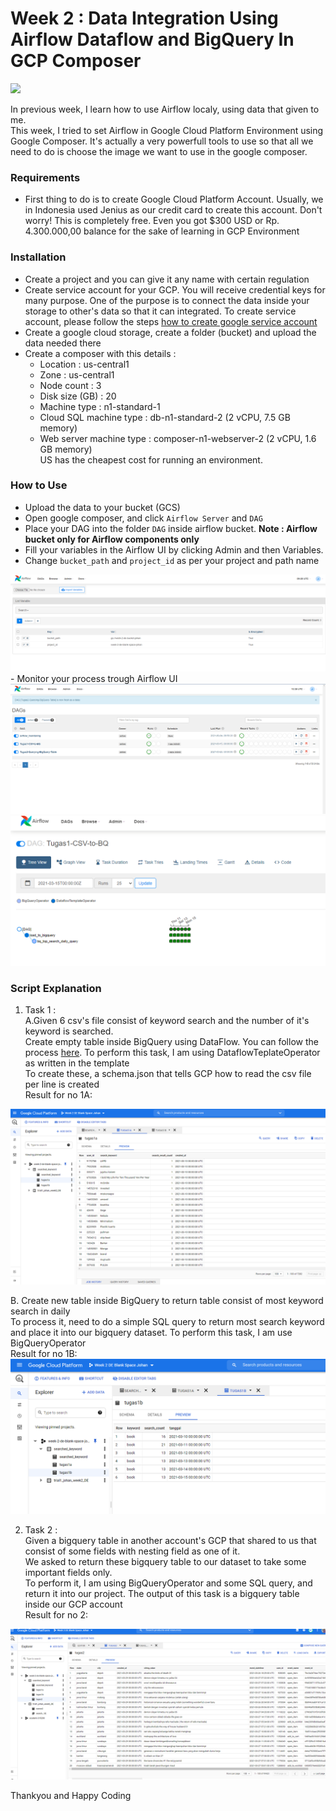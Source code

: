 # Week 2 : Data Integration Using Airflow Dataflow and BigQuery In GCP Composer

<img src='https://csharpcorner.azureedge.net/UploadFile/NewsImages/05022018113345AM/Capture.PNG'><br>

In previous week, I learn how to use Airflow localy, using data that given to me. <br>
This week, I tried to set Airflow in Google Cloud Platform Environment using Google Composer. It's actually a very powerfull tools to use so that all we need to do is choose the image we want to use in the google composer.

### Requirements<br>

- First thing to do is to create Google Cloud Platform Account. Usually, we in Indonesia used Jenius as our credit card to create this account. Don't worry! This is completely free. Even you got $300 USD or Rp. 4.300.000,00 balance for the sake of learning in GCP Environment<br>


### Installation<br>
- Create a project and you can give it any name with certain regulation<br>
- Create service account for your GCP. You will receive credential keys for many purpose. One of the purpose is to connect the data inside your storage to other's data so that it can integrated. To create service account, please follow the steps <a href='https://cloud.google.com/iam/docs/creating-managing-service-accounts'> how to create google service account</a><br>
- Create a google cloud storage, create a folder (bucket) and upload the data needed there
- Create a composer with this details :
  - Location :  us-central1
  - Zone : us-central1
  - Node count : 3
  - Disk size (GB) : 20
  - Machine type : n1-standard-1
  - Cloud SQL machine type : db-n1-standard-2 (2 vCPU, 7.5 GB memory)
  - Web server machine type : composer-n1-webserver-2 (2 vCPU, 1.6 GB memory)<br>
 US has the cheapest cost for running an environment.
 
 ### How to Use<br>
- Upload the data to your bucket (GCS)
- Open google composer, and click `Airflow Server` and `DAG`
- Place your DAG into the folder `DAG` inside airflow bucket. <b> Note : Airflow bucket only for Airflow components only </b>
- Fill your variables in the Airflow UI by clicking Admin and then Variables.
- Change `bucket_path` and `project_id` as per your project and path name <br>
<img src='./result/variables.PNG'>
- Monitor your process trough Airflow UI
<img src='/result/airflow ui.PNG'>
<img src='/result/airflow ui 1.PNG'><br>

### Script Explanation <br>
1. Task 1 : <br>
A.Given 6 csv's file consist of keyword search and the number of it's keyword is searched.<br>
Create empty table inside BigQuery using DataFlow. You can follow the process <a href='https://cloud.google.com/composer/docs/how-to/using/using-dataflow-template-operator'> here</a>. To perform this task, I am using DataflowTeplateOperator as written in the template<br>
To create these, a schema.json that tells GCP how to read the csv file per line is created <br>
Result for no 1A:<br>
<img src='./result/1a result.PNG'>

B. Create new table inside BigQuery to return table consist of most keyword search in daily <br>
To process it, need to do a simple SQL query to return most search keyword and place it into our bigquery dataset. To perform this task, I am use BigQueryOperator<br>
Result for no 1B:<br>
<img src='./result/1b result.PNG'>

2. Task 2 : <br>
Given a bigquery table in another account's GCP that shared to us that consist of some fields with nesting field as one of it.<br>
We asked to return these bigquery table to our dataset to take some important fields only.<br>
To perform it, I am using BigQueryOperator and some SQL query, and return it into our project. The output of this task is a bigquery table inside our GCP account<br>
Result for no 2:<br>
<img src='./result/2 result.PNG'>

Thankyou and Happy Coding
